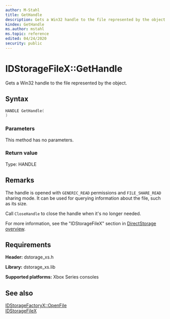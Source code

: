```yaml
---
author: M-Stahl
title: GetHandle
description: Gets a Win32 handle to the file represented by the object.
kindex: GetHandle
ms.author: mstahl
ms.topic: reference
edited: 04/24/2020
security: public
---
```


# IDStorageFileX::GetHandle  

Gets a Win32 handle to the file represented by the object.  

## Syntax  
  
```cpp
HANDLE GetHandle(
)
```  
  
### Parameters  
  
This method has no parameters.
  
### Return value  
Type: HANDLE

## Remarks

The handle is opened with `GENERIC_READ` permissions and `FILE_SHARE_READ` sharing mode. It can be used for querying information about the file, such as its size.  

Call `CloseHandle` to close the handle when it's no longer needed.

For more information, see the "IDStorageFileX" section in [DirectStorage overview](../../../../../../system/overviews/directstorage/directstorage-overview.md).
  
## Requirements  
  
**Header:** dstorage_xs.h  
  
**Library:** dstorage_xs.lib  
  
**Supported platforms:** Xbox Series consoles  
  
## See also  
[IDStorageFactoryX::OpenFile](../../IDStorageFactoryX/methods/idstoragefactoryx_openfile.md)  
[IDStorageFileX](../idstoragefilex.md)  
  